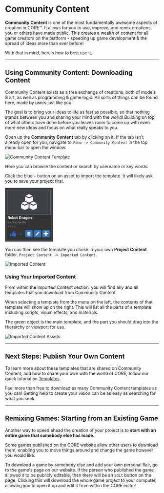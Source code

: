 # Community Content

**Community Content** is one of the most fundamentally awesome aspects of
creation in CORE™. It allows for you to use, improve, and remix creations you or
others have made public. This creates a wealth of content for all game
creators on the platform - speeding up game development & the spread of ideas more than ever before!

With that in mind, here's how to best use it.

----

## Using Community Content: Downloading Content

Community Content exists as a free exchange of creations, both of models & art, as well as programming & game logic. All sorts of things can be found here, made by users just like you. 

The goal is to bring your ideas to life as fast as possible, so that nothing stands between you and sharing your mind with the world! Building on top of what others have done before you leaves room to come up with even more new ideas and focus on what really speaks to you.

Open up the **Community Content** tab by clicking on it. If the tab isn't already open for you, navigate to `View -> Community Content` in the top menu bar to open the window.

![Community Content Template](/src/img/getting_started/communitycontent.PNG)

Here you can browse the content or search by username or key words. 

Click the blue `+` button on an asset to import the template. It will likely ask you to save your project first.

![Community Content Template](/src/img/EditorManual/Art/CCtemplate.PNG)

You can then see the template you chose in your own **Project Content** folder.
`Project Content -> Imported Content`.

![Imported Content](/src/img/getting_started/ProjectContent_importedcontent.PNG)

### Using Your Imported Content

From within the Imported Content section, you will find any and all templates that you download from Community Content. 

When selecting a template from the menu on the left, the contents of that template will show up on the right. This will list all the parts of a template including scripts, visual effects, and materials. 

The green object is the main template, and the part you should drag into the Hierarchy or viewport for use.

![Imported Content Assets](/src/img/getting_started/ProjectContent_importedcontentasset.PNG)

----

## Next Steps: Publish Your Own Content

To learn more about these templates that are shared on Community Content, and how to share your own with the world of CORE, follow our quick tutorial on [Templates](/Tutorials/Templates.md).

Feel more than free to download as many Community Content templates as you can! Getting help to create your vision can be as easy as searching for what you seek.

----

## Remixing Games: Starting from an Existing Game

Another way to speed ahead the creation of your project is to **start with an entire game that somebody else has made.**

Some games published on the CORE website allow other users to download them, enabling you to move things around and change the game however you would like. 

To download a game by somebody else and add your own personal flair, go to the game's page on our website. If the person who published the game allowed it to be publicly editable, then there will be an `Edit` button on the page. Clicking this will download the whole game project to your computer, allowing you to open it up and edit it from within the CORE editor!